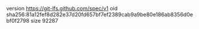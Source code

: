 version https://git-lfs.github.com/spec/v1
oid sha256:81a12fef8d282e37d20fd657bf7ef2389cab9a9be80e186ab8356d0ebf0f2798
size 92287
